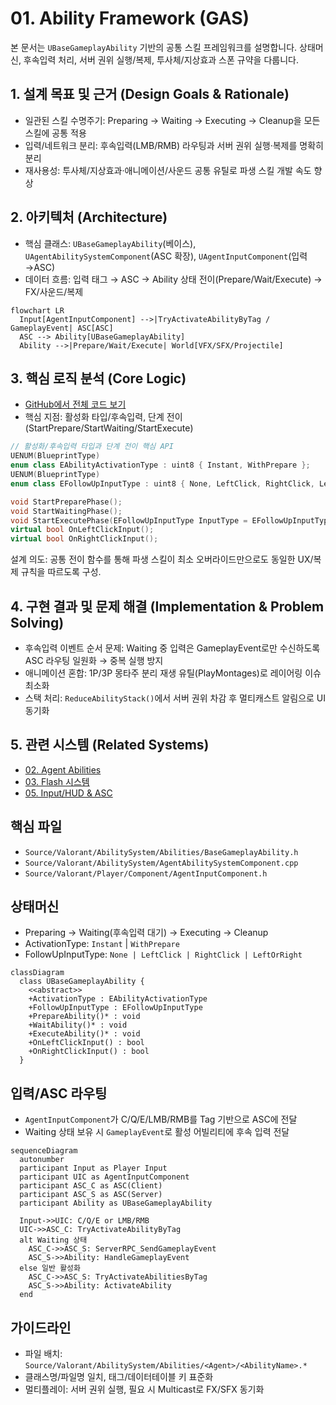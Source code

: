 # 01. Ability Framework (GAS)

본 문서는 `UBaseGameplayAbility` 기반의 공통 스킬 프레임워크를 설명합니다. 상태머신, 후속입력 처리, 서버 권위 실행/복제, 투사체/지상효과 스폰 규약을 다룹니다.

## 1. 설계 목표 및 근거 (Design Goals & Rationale)
- 일관된 스킬 수명주기: Preparing → Waiting → Executing → Cleanup을 모든 스킬에 공통 적용
- 입력/네트워크 분리: 후속입력(LMB/RMB) 라우팅과 서버 권위 실행·복제를 명확히 분리
- 재사용성: 투사체/지상효과·애니메이션/사운드 공통 유틸로 파생 스킬 개발 속도 향상

## 2. 아키텍처 (Architecture)
- 핵심 클래스: `UBaseGameplayAbility`(베이스), `UAgentAbilitySystemComponent`(ASC 확장), `UAgentInputComponent`(입력→ASC)
- 데이터 흐름: 입력 태그 → ASC → Ability 상태 전이(Prepare/Wait/Execute) → FX/사운드/복제

```mermaid
flowchart LR
  Input[AgentInputComponent] -->|TryActivateAbilityByTag / GameplayEvent| ASC[ASC]
  ASC --> Ability[UBaseGameplayAbility]
  Ability -->|Prepare/Wait/Execute| World[VFX/SFX/Projectile]
```

## 3. 핵심 로직 분석 (Core Logic)
- [GitHub에서 전체 코드 보기](https://github.com/chungheonLee0325/VALORANT/blob/main/Source/Valorant/AbilitySystem/Abilities/BaseGameplayAbility.h)
- 핵심 지점: 활성화 타입/후속입력, 단계 전이(StartPrepare/StartWaiting/StartExecute)

```cpp
// 활성화/후속입력 타입과 단계 전이 핵심 API
UENUM(BlueprintType)
enum class EAbilityActivationType : uint8 { Instant, WithPrepare };
UENUM(BlueprintType)
enum class EFollowUpInputType : uint8 { None, LeftClick, RightClick, LeftOrRight };

void StartPreparePhase();
void StartWaitingPhase();
void StartExecutePhase(EFollowUpInputType InputType = EFollowUpInputType::None);
virtual bool OnLeftClickInput();
virtual bool OnRightClickInput();
```

설계 의도: 공통 전이 함수를 통해 파생 스킬이 최소 오버라이드만으로도 동일한 UX/복제 규칙을 따르도록 구성.

## 4. 구현 결과 및 문제 해결 (Implementation & Problem Solving)
- 후속입력 이벤트 순서 문제: Waiting 중 입력은 GameplayEvent로만 수신하도록 ASC 라우팅 일원화 → 중복 실행 방지
- 애니메이션 혼합: 1P/3P 몽타주 분리 재생 유틸(PlayMontages)로 레이어링 이슈 최소화
- 스택 처리: `ReduceAbilityStack()`에서 서버 권위 차감 후 멀티캐스트 알림으로 UI 동기화

<!-- TODO(media): 개요 다이어그램/데모 GIF Git URL + 캡션 -->

## 5. 관련 시스템 (Related Systems)
- [02. Agent Abilities](02_Agent_Abilities.md)
- [03. Flash 시스템](03_Flash_System.md)
- [05. Input/HUD & ASC](05_Input_HUD_ASC.md)

## 핵심 파일
- `Source/Valorant/AbilitySystem/Abilities/BaseGameplayAbility.h`
- `Source/Valorant/AbilitySystem/AgentAbilitySystemComponent.cpp`
- `Source/Valorant/Player/Component/AgentInputComponent.h`

## 상태머신
- Preparing → Waiting(후속입력 대기) → Executing → Cleanup
- ActivationType: `Instant` | `WithPrepare`
- FollowUpInputType: `None | LeftClick | RightClick | LeftOrRight`

```mermaid
classDiagram
  class UBaseGameplayAbility {
    <<abstract>>
    +ActivationType : EAbilityActivationType
    +FollowUpInputType : EFollowUpInputType
    +PrepareAbility()* : void
    +WaitAbility()* : void
    +ExecuteAbility()* : void
    +OnLeftClickInput() : bool
    +OnRightClickInput() : bool
  }
```

## 입력/ASC 라우팅
- `AgentInputComponent`가 C/Q/E/LMB/RMB를 Tag 기반으로 ASC에 전달
- Waiting 상태 보유 시 `GameplayEvent`로 활성 어빌리티에 후속 입력 전달

```mermaid
sequenceDiagram
  autonumber
  participant Input as Player Input
  participant UIC as AgentInputComponent
  participant ASC_C as ASC(Client)
  participant ASC_S as ASC(Server)
  participant Ability as UBaseGameplayAbility

  Input->>UIC: C/Q/E or LMB/RMB
  UIC->>ASC_C: TryActivateAbilityByTag
  alt Waiting 상태
    ASC_C->>ASC_S: ServerRPC_SendGameplayEvent
    ASC_S->>Ability: HandleGameplayEvent
  else 일반 활성화
    ASC_C->>ASC_S: TryActivateAbilitiesByTag
    ASC_S->>Ability: ActivateAbility
  end
```

## 가이드라인
- 파일 배치: `Source/Valorant/AbilitySystem/Abilities/<Agent>/<AbilityName>.*`
- 클래스명/파일명 일치, 태그/데이터테이블 키 표준화
- 멀티플레이: 서버 권위 실행, 필요 시 Multicast로 FX/SFX 동기화

<!-- TODO(media): 프레임워크 개요 다이어그램 이미지(GIT URL)와 캡션 추가 -->
